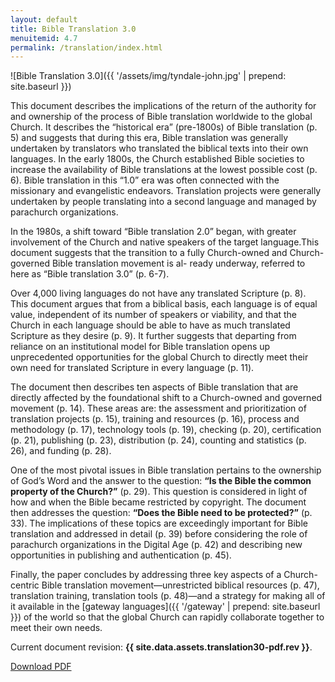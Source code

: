 ```yaml
---
layout: default
title: Bible Translation 3.0
menuitemid: 4.7
permalink: /translation/index.html
---
```


![Bible Translation 3.0]({{ '/assets/img/tyndale-john.jpg' | prepend: site.baseurl }})

This document describes the implications of the return of the authority
for and ownership of the process of Bible translation worldwide to the
global Church. It describes the “historical era” (pre-1800s) of Bible
translation (p. 5) and suggests that during this era, Bible translation
was generally undertaken by translators who translated the biblical
texts into their own languages. In the early 1800s, the Church
established Bible societies to increase the availability of Bible
translations at the lowest possible cost (p. 6). Bible translation in
this “1.0” era was often connected with the missionary and evangelistic
endeavors. Translation projects were generally undertaken by people
translating into a second language and managed by parachurch
organizations.

In the 1980s, a shift toward “Bible translation 2.0” began, with greater
involvement of the Church and native speakers of the target
language.This document suggests that the transition to a fully
Church-owned and Church-governed Bible translation movement is al- ready
underway, referred to here as “Bible translation 3.0” (p. 6-7).

Over 4,000 living languages do not have any translated Scripture (p. 8).
This document argues that from a biblical basis, each language is of
equal value, independent of its number of speakers or viability, and
that the Church in each language should be able to have as much
translated Scripture as they desire (p. 9). It further suggests that
departing from reliance on an institutional model for Bible translation
opens up unprecedented opportunities for the global Church to directly
meet their own need for translated Scripture in every language (p. 11).

The document then describes ten aspects of Bible translation that are
directly affected by the foundational shift to a Church-owned and
governed movement (p. 14). These areas are: the assessment and
prioritization of translation projects (p. 15), training and resources
(p. 16), process and methodology (p. 17), technology tools (p. 19),
checking (p. 20), certification (p. 21), publishing (p. 23),
distribution (p. 24), counting and statistics (p. 26), and funding (p.
28).

One of the most pivotal issues in Bible translation pertains to the
ownership of God’s Word and the answer to the question: **“Is the Bible
the common property of the Church?”** (p. 29). This question is considered
in light of how and when the Bible became restricted by copyright. The
document then addresses the question: **“Does the Bible need to be
protected?”** (p. 33). The implications of these topics are exceedingly
important for Bible translation and addressed in detail (p. 39) before
considering the role of parachurch organizations in the Digital Age (p.
42) and describing new opportunities in publishing and authentication
(p. 45).

Finally, the paper concludes by addressing three key aspects of a
Church-centric Bible translation movement—unrestricted biblical
resources (p. 47), translation training, translation tools (p. 48)—and a
strategy for making all of it available in the
[gateway languages]({{ '/gateway' | prepend: site.baseurl }}) of the world 
so that the global Church can rapidly collaborate together to meet their 
own needs.

Current document revision: **{{ site.data.assets.translation30-pdf.rev }}**.

<a class="button" href="{{ site.baseurl }}{{ site.data.assets.translation30-pdf.url }}">Download PDF</a>
